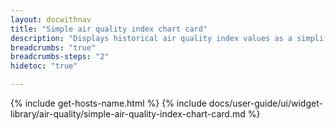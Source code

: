 ```yaml
---
layout: docwithnav
title: "Simple air quality index chart card"
description: "Displays historical air quality index values as a simplified chart. Optionally may display the corresponding latest air quality index value."
breadcrumbs: "true"
breadcrumbs-steps: "2"
hidetoc: "true"

---
```

{% include get-hosts-name.html %}
{% include docs/user-guide/ui/widget-library/air-quality/simple-air-quality-index-chart-card.md %}
